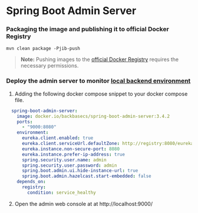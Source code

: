 # Spring Boot Admin Server

### Packaging the image and publishing it to official Docker Registry 

```shell
mvn clean package -Pjib-push
```

> **Note:** Pushing images to the [official Docker Registry](https://docker.io/backbasecs) requires the necessary permissions. 

### Deploy the admin server to monitor [local backend environment](https://github.com/Backbase/local-backend-setup)

1. Adding the following docker compose snippet to your docker compose file. 
```yaml
  spring-boot-admin-server:
    image: docker.io/backbasecs/spring-boot-admin-server:3.4.2
    ports:
      - "9000:8080"
    environment:
      eureka.client.enabled: true
      eureka.client.serviceUrl.defaultZone: http://registry:8080/eureka
      eureka.instance.non-secure-port: 8080
      eureka.instance.prefer-ip-address: true
      spring.security.user.name: admin
      spring.security.user.password: admin
      spring.boot.admin.ui.hide-instance-url: true
      spring.boot.admin.hazelcast.start-embedded: false
    depends_on:
      registry:
        condition: service_healthy
```

2. Open the admin web console at at http://localhost:9000/
